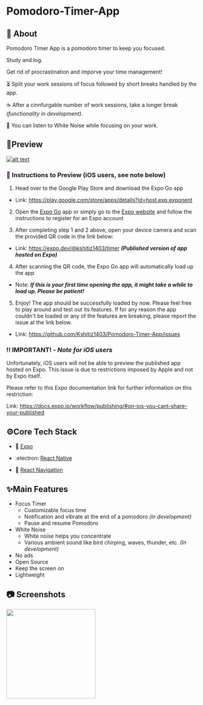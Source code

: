 # Pomodoro-Timer-App

## 📲 About

Pomodoro Timer App is a pomodoro timer to keep you focused.

Study and log.

Get rid of procrastination and imporve your time management!

⏳ Split your work sessions of focus followed by short breaks handled by the app.

☕ After a cinnfurgable number of work sessions, take a longer break _(functionality in development)_.

🎵 You can listen to White Noise while focusing on your work.

## 👀Preview

[![alt text](https://camo.githubusercontent.com/5fa5c16e14a9a4df1b87a973c08de220036673c2d32e7cc3399a34e4d9cff534/68747470733a2f2f696d672e736869656c64732e696f2f62616467652f52756e73253230776974682532304578706f253230476f2d3436333045422e7376673f7374796c653d666c61742d737175617265266c6f676f3d4558504f266c6162656c436f6c6f723d663366336633266c6f676f436f6c6f723d303030)](https://expo.dev/@kshitiz1403/timer)

### 🔢 Instructions to Preview (iOS users, see note below)

1. Head over to the Google Play Store and download the Expo Go app

- Link: https://play.google.com/store/apps/details?id=host.exp.exponent

2. Open the [Expo Go](https://play.google.com/store/apps/details?id=host.exp.exponent) app or simply go to the [Expo website](https://expo.io/) and follow the instructions to register for an Expo account


3. After completing step 1 and 2 above, open your device camera and scan the provided QR code in the link below:

- Link: https://expo.dev/@kshitiz1403/timer **_(Published version of app hosted on Expo)_**

4. After scanning the QR code, the Expo Go app will automatically load up the app

- Note: **_If this is your first time opening the app, it might take a while to load up. Please be patient!_**

5. Enjoy! The app should be successfully loaded by now. Please feel free to play around and test out its features. If for any reason the app couldn't be loaded or any of the features are breaking, please report the issue at the link below.

- Link: https://github.com/Kshitiz1403/Pomodoro-Timer-App/issues

### ‼️ IMPORTANT! - _Note for iOS users_

Unfortunately, iOS users will not be able to preview the published app hosted on Expo. This issue is due to restrictions imposed by Apple and not by Expo itself.

Please refer to this Expo documentation link for further information on this restriction:

Link: https://docs.expo.io/workflow/publishing/#on-ios-you-cant-share-your-published



## ⚙Core Tech Stack

- 🔼 [Expo](https://expo.io/)

- :electron: [React Native](https://reactnative.dev/)

- 🔗 [React Navigation](https://reactnavigation.org/)

## ✨Main Features

- Focus Timer
  - Customizable focus time
  - Notification and vibrate at the end of a pomodoro _(in development)_
  - Pause and resume Pomodoro
- White Noise
  - White noise helps you concentrate
  - Various ambient sound like bird chirping, waves, thunder, etc. _(In development)_
- No ads
- Open Source
- Keep the screen on
- Lightweight

## 📷 Screenshots

<img src="https://i.ibb.co/7CDFqyv/ezgif-5-c11e0b206358.gif" width="234.76"/>
